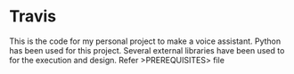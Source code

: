 # Travis

This is the code for my personal project to make a voice assistant.
Python has been used for this project.
Several external libraries have been used to for the execution and design.
Refer >PREREQUISITES> file
